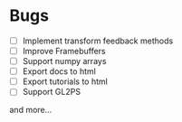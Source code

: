 # Bugs

- [ ] Implement transform feedback methods
- [ ] Improve Framebuffers
- [ ] Support numpy arrays
- [ ] Export docs to html
- [ ] Export tutorials to html
- [ ] Support GL2PS

and more...
